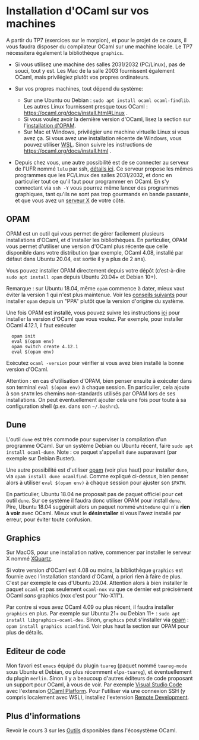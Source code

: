 Installation d'OCaml sur vos machines
=====================================

A partir du TP7 (exercices sur le morpion), et pour le projet de
ce cours, il vous faudra disposer du compilateur OCaml sur une machine
locale. Le TP7 nécessitera également la bibliothèque `graphics`.

  - Si vous utilisez une machine des salles 2031/2032 (PC/Linux), 
    pas de souci, tout y est. Les Mac de la salle 2003 fournissent
    également OCaml, mais privilégiez plutôt vos propres ordinateurs.

  - Sur vos propres machines, tout dépend du système:
    * Sur une Ubuntu ou Debian : `sudo apt install ocaml ocaml-findlib`. Les autres Linux fournissent presque tous OCaml : https://ocaml.org/docs/install.html#Linux .
    * Si vous voulez avoir la dernière version d'OCaml, lisez la section sur l'[installation d'OPAM](#opam).
    * Sur Mac et Windows, privilégier une machine virtuelle Linux si vous avez ça. Si vous avez une installation récente de Windows, vous pouvez utiliser [WSL](https://docs.microsoft.com/fr-fr/windows/wsl/install#install).
      Sinon suivre les instructions de https://ocaml.org/docs/install.html .

  - Depuis chez vous, une autre possibilité est de se connecter
    au serveur de l'UFR nommé `lulu` par ssh, [détails ici](http://www.informatique.univ-paris-diderot.fr/wiki/doku.php/wiki/howto_connect).
    Ce serveur propose les mêmes programmes que les PC/Linux des salles
    2031/2032, et donc en particulier tout ce qu'il faut pour programmer
    en OCaml. En s'y connectant via `ssh -Y` vous pourrez même lancer
    des programmes graphiques, tant qu'ils ne sont pas trop gourmands
    en bande passante, et que vous avez un [serveur X](https://fr.wikipedia.org/wiki/X_Window_System)
    de votre côté.

## OPAM

OPAM est un outil qui vous permet de gérer facilement plusieurs installations
d'OCaml, et d'installer les bibliothèques. En particulier, OPAM vous permet
d'utiliser une version d'OCaml plus récente que celle disponible dans votre
distribution (par exemple, OCaml 4.08, installé par défaut dans Ubuntu 20.04,
est sortie il y a plus de 2 ans). 

Vous pouvez installer OPAM directement depuis votre dépôt (c’est-à-dire
`sudo apt install opam` depuis Ubuntu 20.04+ et Debian 10+).

Remarque : sur Ubuntu 18.04, même `opam` commence à dater, mieux vaut éviter la
version 1 qui n'est plus maintenue. Voir les 
[conseils suivants](https://opam.ocaml.org/doc/Install.html#Ubuntu) pour
installer `opam` depuis un "PPA" plutôt que la version d'origine du système.

Une fois OPAM est installé, vous pouvez suivre les instructions
[ici](https://ocaml.org/docs/install.html#OPAM) pour installer la version
d'OCaml que vous voulez. Par exemple, pour installer OCaml 4.12.1, il faut
exécuter
```
  opam init
  eval $(opam env)
  opam switch create 4.12.1
  eval $(opam env)
```
Exécutez `ocaml -version` pour vérifier si vous avez bien installé la bonne
version d'OCaml.

Attention : en cas d'utilisation d'OPAM, bien penser ensuite à exécuter
dans son terminal `eval $(opam env)` à chaque session. En particulier, cela ajoute
à son `$PATH` les chemins non-standards utilisés par OPAM lors de ses installations.
On peut éventuellement ajouter cela une fois pour toute à sa configuration shell
(p.ex. dans son `~/.bashrc`).

## Dune

L'outil `dune` est très commode pour superviser la compilation d'un programme OCaml.
Sur un système Debian ou Ubuntu récent, faire `sudo apt install ocaml-dune`.
Note : ce paquet s'appellait `dune` auparavant (par exemple sur Debian Buster).

Une autre possibilité est d'utiliser [opam](https://ocaml.org/docs/install.html#OPAM)
(voir plus haut) pour installer `dune`, via `opam install dune ocamlfind`. Comme expliqué
ci-dessus, bien penser alors à utiliser `eval $(opam env)` à chaque session pour ajuster
son `$PATH`.

En particulier, Ubuntu 18.04 ne proposait pas de paquet officiel pour cet outil `dune`.
Sur ce système il faudra donc utiliser OPAM pour install `dune`.
Pire, Ubuntu 18.04 suggérait alors un paquet nommé `whitedune` qui n'a **rien à voir**
avec OCaml. Mieux vaut le **désinstaller** si vous l'avez installé par erreur,
pour éviter toute confusion.

## Graphics

Sur MacOS, pour une installation native, commencer par installer le
serveur X nommé [XQuartz](https://www.xquartz.org/).

Si votre version d'OCaml est 4.08 ou moins, la bibliothèque `graphics` 
est fournie avec l'installation standard d'OCaml, a priori rien à faire de plus. 
C'est par exemple le cas d'Ubuntu 20.04. Attention alors à bien installer
le paquet `ocaml` et pas seulement `ocaml-nox` vu que ce dernier est
précisément OCaml *sans* graphics (nox c'est pour "No-X11").

Par contre si vous avez OCaml 4.09 ou plus récent, il faudra installer `graphics` 
en plus. Par exemple sur Ubuntu 21+ ou Debian 11+ : `sudo apt install libgraphics-ocaml-dev`.
Sinon, `graphics` peut s'installer via [opam](https://ocaml.org/docs/install.html#OPAM) :
`opam install graphics ocamlfind`. Voir plus haut la section sur OPAM
pour plus de détails.

## Editeur de code

Mon favori est `emacs` équipé du plugin `tuareg` (paquet nommé `tuareg-mode` 
sous Ubuntu et Debian, ou plus récemment `elpa-tuareg`), et éventuellement du plugin `merlin`.
Sinon il y a beaucoup d'autres éditeurs de code proposant un support pour OCaml, à vous de voir.
Par exemple
[Visual Studio Code](https://code.visualstudio.com/) avec l'extension
[OCaml Platform](https://marketplace.visualstudio.com/items?itemName=ocamllabs.ocaml-platform).
Pour l'utiliser via une connexion SSH (y compris localement avec WSL), installez l'extension
[Remote Development](https://marketplace.visualstudio.com/items?itemName=ms-vscode-remote.vscode-remote-extensionpack).

## Plus d'informations

Revoir le cours 3 sur les [Outils](slides/cours-03-outils.md) disponibles dans 
l'écosystème OCaml.
